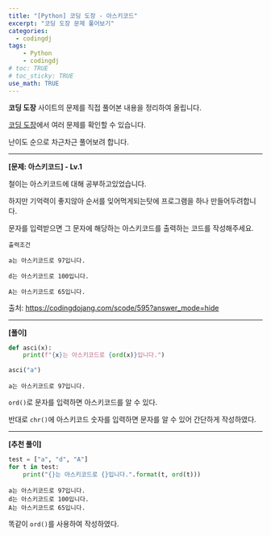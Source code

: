 ```yaml
---
title: "[Python] 코딩 도장 - 아스키코드"
excerpt: "코딩 도장 문제 풀어보기"
categories: 
  - codingdj
tags: 
    - Python
    - codingdj
# toc: TRUE
# toc_sticky: TRUE
use_math: TRUE
---
```


**코딩 도장** 사이트의 문제를 직접 풀어본 내용을 정리하여 올립니다.

[코딩 도장](https://codingdojang.com/)에서 여러 문제를 확인할 수 있습니다.

난이도 순으로 차근차근 풀어보려 합니다.

---

**[문제: 아스키코드] - Lv.1**

철이는 아스키코드에 대해 공부하고있었습니다.

하지만 기억력이 좋지않아 순서를 잊어먹게되는탓에 프로그램을 하나 만들어두려합니다.

문자를 입력받으면 그 문자에 해당하는 아스키코드를 출력하는 코드를 작성해주세요.

```
출력조건

a는 아스키코드로 97입니다.

d는 아스키코드로 100입니다.

A는 아스키코드로 65입니다.
```

출처: <https://codingdojang.com/scode/595?answer_mode=hide>

---

**[풀이]**


```python
def asci(x):
    print(f"{x}는 아스키코드로 {ord(x)}입니다.")
    
asci("a")
```

    a는 아스키코드로 97입니다.
    

`ord()`로 문자를 입력하면 아스키코드를 알 수 있다.

반대로 `chr()`에 아스키코드 숫자를 입력하면 문자를 알 수 있어 간단하게 작성하였다.

---

**[추천 풀이]**


```python
test = ["a", "d", "A"]
for t in test:
    print("{}는 아스키코드로 {}입니다.".format(t, ord(t)))
```

    a는 아스키코드로 97입니다.
    d는 아스키코드로 100입니다.
    A는 아스키코드로 65입니다.
    

똑같이 `ord()`를 사용하여 작성하였다.
